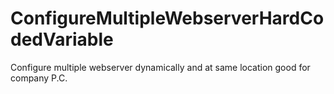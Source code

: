 # ConfigureMultipleWebserverHardCodedVariable
Configure multiple webserver dynamically and at same location good for company  P.C.
